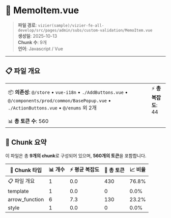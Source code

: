 # 📄 MemoItem.vue

> **파일 경로**: `vizier(sample)/vizier-fe-all-develop/src/pages/admin/subs/custom-validation/MemoItem.vue`  
> **생성일**: 2025-10-13  
> **Chunk 수**: 9개  
> **언어**: Javascript / Vue
---





## 📋 파일 개요

| | |
|--|--|
| 📦 **의존성**: `@/store` • `vue-i18n` • `./AddButtons.vue` • `@/components/prod/common/BasePopup.vue` • `./ActionButtons.vue` • `@/enums` 외 2개 | ⚡ **총 복잡도**: 44 |
| 📊 **총 토큰 수**: 560 |  |






## 🧩 Chunk 요약

이 파일은 총 **9개의 chunk**로 구성되어 있으며, **560개의 토큰**을 포함합니다.

| 🧩 Chunk 타입 | 📊 개수 | ⚡ 평균 복잡도 | 📝 총 토큰 | 📈 비율 |
|---------------|--------|-------------|----------|--------|
| 📋 파일 개요 | 1 | 0.0 | 430 | 76.8% |
| template | 1 | 0.0 | 0 | 0.0% |
| arrow_function | 6 | 7.3 | 130 | 23.2% |
| style | 1 | 0.0 | 0 | 0.0% |

